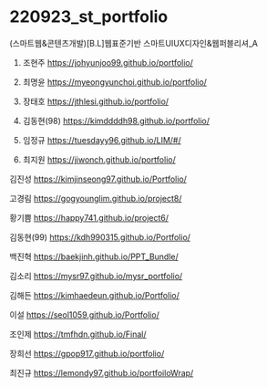 # 220923_st_portfolio
 
(스마트웹&콘텐츠개발)[B.L]웹표준기반 스마트UIUX디자인&웹퍼블리셔_A

1. 조현주 https://johyunjoo99.github.io/portfolio/

2. 최명윤 https://myeongyunchoi.github.io/portfolio/

3. 장태호 https://jthlesi.github.io/portfolio/

4. 김동현(98) https://kimddddh98.github.io/portfolio/

5. 임정규 https://tuesdayy96.github.io/LIM/#/

6. 최지원 https://jiwonch.github.io/portfolio/

김진성 https://kimjinseong97.github.io/Portfolio/

고경림 https://gogyounglim.github.io/project8/

황기쁨 https://happy741.github.io/project6/

김동현(99) https://kdh990315.github.io/Portfolio/

백진혁 https://baekjinh.github.io/PPT_Bundle/

김소리 https://mysr97.github.io/mysr_portfolio/

김해든 https://kimhaedeun.github.io/Portfolio/

이설 https://seol1059.github.io/Portfolio/

조인제 https://tmfhdn.github.io/Final/

장희선 https://gpop917.github.io/portfolio/

최진규 https://lemondy97.github.io/portfoiloWrap/
